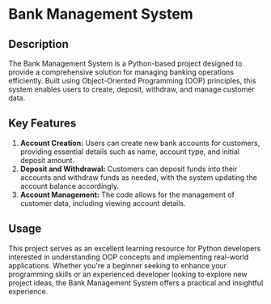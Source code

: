 # Bank Management System

## Description

The Bank Management System is a Python-based project designed to provide a comprehensive solution for managing banking operations efficiently. Built using Object-Oriented Programming (OOP) principles, this system enables users to create, deposit, withdraw, and manage customer data.

## Key Features

1. **Account Creation:** Users can create new bank accounts for customers, providing essential details such as name, account type, and initial deposit amount.
2. **Deposit and Withdrawal:** Customers can deposit funds into their accounts and withdraw funds as needed, with the system updating the account balance accordingly.
3. **Account Management:** The code allows for the management of customer data, including viewing account details.

## Usage

This project serves as an excellent learning resource for Python developers interested in understanding OOP concepts and implementing real-world applications. Whether you're a beginner seeking to enhance your programming skills or an experienced developer looking to explore new project ideas, the Bank Management System offers a practical and insightful experience.
